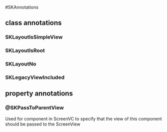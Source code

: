 #SKAnnotations

## class annotations

### SKLayoutIsSimpleView
### SKLayoutIsRoot
### SKLayoutNo
### SKLegacyViewIncluded

## property annotations

### @SKPassToParentView
Used for component in ScreenVC to specify that the view of this component should be passed to the ScreenView
